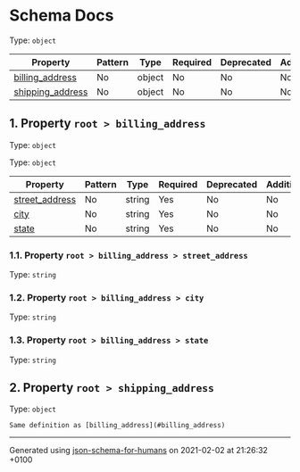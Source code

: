 

# Schema Docs

Type: `object`

| Property | Pattern | Type | Required | Deprecated | Additional | Description |
| -------- | ------- | ---- | -------- | ---------- | ---------- | ----------- |
| [billing_address](#billing_address)|No|object|No|No| No|-|
| [shipping_address](#shipping_address)|No|object|No|No| No|-|

##  <a name="billing_address"></a>1.  Property `root > billing_address`

Type: `object`

Type: `object`

| Property | Pattern | Type | Required | Deprecated | Additional | Description |
| -------- | ------- | ---- | -------- | ---------- | ---------- | ----------- |
| [street_address](#billing_address_street_address)|No|string|Yes|No| No|-|
| [city](#billing_address_city)|No|string|Yes|No| No|-|
| [state](#billing_address_state)|No|string|Yes|No| No|-|

###  <a name="billing_address_street_address"></a>1.1.  Property `root > billing_address > street_address`

Type: `string`

###  <a name="billing_address_city"></a>1.2.  Property `root > billing_address > city`

Type: `string`

###  <a name="billing_address_state"></a>1.3.  Property `root > billing_address > state`

Type: `string`

##  <a name="shipping_address"></a>2.  Property `root > shipping_address`

Type: `object`

    Same definition as [billing_address](#billing_address)

----------------------------------------------------------------------------------------------------------------------------
Generated using [json-schema-for-humans](https://github.com/coveooss/json-schema-for-humans) on 2021-02-02 at 21:26:32 +0100